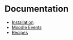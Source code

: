 # Documentation
- [Installation](/installation.md)
- [Moodle Events](/moodle-events.md)
- [Recipes](/recipes)
